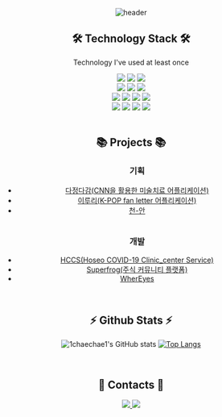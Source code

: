 <div align = center>

![header](https://capsule-render.vercel.app/api?type=waving&color=F8E2CF&height=250&section=header&text=Chaehyun%20Lim&fontSize=90&animation=fadeIn&fontAlignY=38&desc=%20&descAlignY=62&descAlign=62)

  <h2>🛠 Technology Stack 🛠</h2>
  <p>Technology I've used at least once</p>

  <div>
    <img src="https://img.shields.io/badge/java-007396?style=for-the-badge&logo=java&logoColor=white">
    <img src="https://img.shields.io/badge/Python-3776AB?style=for-the-badge&logo=Python&logoColor=white">
    <img src="https://img.shields.io/badge/C-A8B9CC?style=for-the-badge&logo=C&logoColor=white">
    <br>
    <img src="https://img.shields.io/badge/Javascript-F7DF1E?style=for-the-badge&logo=Javascript&logoColor=white">
    <img src="https://img.shields.io/badge/HTML5-E34F26?style=for-the-badge&logo=HTML5&logoColor=white">
    <img src="https://img.shields.io/badge/CSS3-1572B6?style=for-the-badge&logo=CSS3&logoColor=white">
    <br>
    <img src="https://img.shields.io/badge/JSP-007396?style=for-the-badge&logo=JSP&logoColor=white">
    <img src="https://img.shields.io/badge/react-61DAFB?style=for-the-badge&logo=react&logoColor=black">
    <img src="https://img.shields.io/badge/Django-092E20?style=for-the-badge&logo=Django&logoColor=white">
    <img src="https://img.shields.io/badge/D3.js-F9A03C?style=for-the-badge&logo=D3.js&logoColor=white">
    <br>
    <img src="https://img.shields.io/badge/MySQL-4479A1?style=for-the-badge&logo=MySQL&logoColor=white">
    <img src="https://img.shields.io/badge/Oracle-F80000?style=for-the-badge&logo=Oracle&logoColor=white">
    <img src="https://img.shields.io/badge/Linux-FCC624?style=for-the-badge&logo=Linux&logoColor=black">
    <img src="https://img.shields.io/badge/Apache Tomcat-F8DC75?style=for-the-badge&logo=Apache Tomcat&logoColor=black">
  </div>
  
</div>

<br>

<div align = center>
  <h2>📚 Projects 📚</h2>
  <ul>
    <h3>기획</h3>
    <li><a href="https://github.com/1chaechae1/DajeongDagam">다정다감(CNN을 활용한 미술치료 어플리케이션)</a></li>
    <li><a href="https://github.com/1chaechae1/ERURI">이루리(K-POP fan letter 어플리케이션)</a></li>
    <li><a href = "https://github.com/1chaechae1/HCI">천-안</a></li>
    <br>
    <h3>개발</h3>
    <li><a href="https://github.com/1chaechae1/HCCS">HCCS(Hoseo COVID-19 Clinic_center Service)</a></li>
    <li><a href="https://github.com/SuperFr0g">Superfrog(주식 커뮤니티 플랫폼)</a></li>
    <li><a href="https://github.com/1chaechae1/WherEyes">WherEyes</a></li>
  </ul>
</div> 

<br>

<div align = center>
<h2>⚡ Github Stats ⚡</h2>

![1chaechae1's GitHub stats](https://github-readme-stats.vercel.app/api?username=1chaechae1&theme=graywhite&show_icons=true)
[![Top Langs](https://github-readme-stats.vercel.app/api/top-langs/?username=1chaechae1&layout=compact&theme=graywhite)](https://github.com/1chaechae1/github-readme-stats)
  
</div>
<br>

<div align = center>
  
  <h2>💬  Contacts 💬</h2>
  
  <div>
    <a href="https://www.instagram.com/cha2_ni/">
      <img src="https://img.shields.io/badge/Instagram-E4405F?style=for-the-badge&logo=Instagram&logoColor=white">
    </a>
    <a href = "mailto:chq112692@gmail.com">
      <img src="https://img.shields.io/badge/Gmail-EA4335?style=for-the-badge&logo=Gmail&logoColor=white">
    </a>
  </div>
  
</div>

<!--
**1chaechae1/1chaechae1** is a ✨ _special_ ✨ repository because its `README.md` (this file) appears on your GitHub profile.

Here are some ideas to get you started:

- 🔭 I’m currently working on ...
- 🌱 I’m currently learning ...
- 👯 I’m looking to collaborate on ...
- 🤔 I’m looking for help with ...
- 💬 Ask me about ...
- 📫 How to reach me: ...
- 😄 Pronouns: ...
- ⚡ Fun fact: ...
-->
